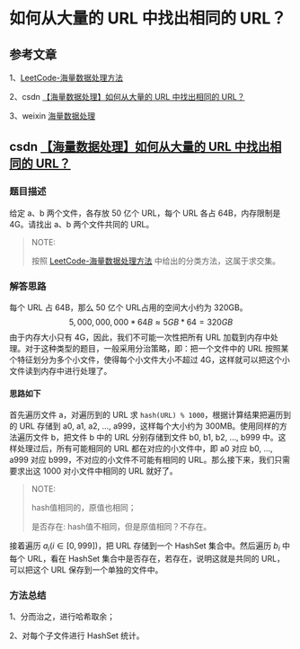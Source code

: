 # 如何从大量的 URL 中找出相同的 URL？



## 参考文章

1、[LeetCode-海量数据处理方法](https://leetcode.cn/circle/article/qlkHuN/) 

2、csdn [【海量数据处理】如何从大量的 URL 中找出相同的 URL？](https://blog.csdn.net/hehuanchun0311/article/details/106000809)

3、weixin [海量数据处理](https://mp.weixin.qq.com/s?__biz=Mzg5OTU3MjQ4Ng==&mid=2247485150&idx=1&sn=6df5f452631bc81005f08c04c01e8904&chksm=c05070b7f727f9a106b22158148e3ce8f1ff33627bac6f92b52dffa70fd8a705abae0f4c1d25&scene=132#wechat_redirect)



## csdn [【海量数据处理】如何从大量的 URL 中找出相同的 URL？](https://blog.csdn.net/hehuanchun0311/article/details/106000809)

### 题目描述

给定 a、b 两个文件，各存放 50 亿个 URL，每个 URL 各占 64B，内存限制是 4G。请找出 a、b 两个文件共同的 URL。

> NOTE: 
>
> 按照 [LeetCode-海量数据处理方法](https://leetcode.cn/circle/article/qlkHuN/) 中给出的分类方法，这属于求交集。
>
> 

### 解答思路

每个 URL 占 64B，那么 50 亿个 URL占用的空间大小约为 320GB。
$$
5,000,000,000 * 64B ≈ 5GB * 64 = 320GB
$$
由于内存大小只有 4G，因此，我们不可能一次性把所有 URL 加载到内存中处理。对于这种类型的题目，一般采用分治策略，即：把一个文件中的 URL 按照某个特征划分为多个小文件，使得每个小文件大小不超过 4G，这样就可以把这个小文件读到内存中进行处理了。

#### 思路如下

首先遍历文件 a，对遍历到的 URL 求 `hash(URL) % 1000`，根据计算结果把遍历到的 URL 存储到 a0, a1, a2, …, a999，这样每个大小约为 300MB。使用同样的方法遍历文件 b，把文件 b 中的 URL 分别存储到文件 b0, b1, b2, …, b999 中。这样处理过后，所有可能相同的 URL 都在对应的小文件中，即 a0 对应 b0, …, a999 对应 b999，不对应的小文件不可能有相同的 URL。那么接下来，我们只需要求出这 1000 对小文件中相同的 URL 就好了。

> NOTE: 
>
> hash值相同的，原值也相同；
>
> 是否存在: hash值不相同，但是原值相同？不存在。

接着遍历 $a_i( i \in [0,999])$，把 URL 存储到一个 HashSet 集合中。然后遍历 $b_i$ 中每个 URL，看在 HashSet 集合中是否存在，若存在，说明这就是共同的 URL，可以把这个 URL 保存到一个单独的文件中。

### 方法总结

1、分而治之，进行哈希取余；

2、对每个子文件进行 HashSet 统计。

